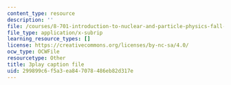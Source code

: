 ```yaml
---
content_type: resource
description: ''
file: /courses/8-701-introduction-to-nuclear-and-particle-physics-fall-2020/299899c6f5a3ea847078486eb82d317e_-hgRkC_uUzU.srt
file_type: application/x-subrip
learning_resource_types: []
license: https://creativecommons.org/licenses/by-nc-sa/4.0/
ocw_type: OCWFile
resourcetype: Other
title: 3play caption file
uid: 299899c6-f5a3-ea84-7078-486eb82d317e
---
```

